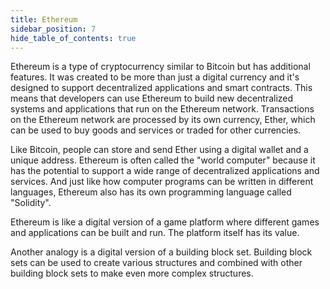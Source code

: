 ```yaml
---
title: Ethereum
sidebar_position: 7
hide_table_of_contents: true
---
```


Ethereum is a type of cryptocurrency similar to Bitcoin but has additional features. It was created to be more than just a digital currency and it's designed to support decentralized applications and smart contracts. This means that developers can use Ethereum to build new decentralized systems and applications that run on the Ethereum network. Transactions on the Ethereum network are processed by its own currency, Ether, which can be used to buy goods and services or traded for other currencies.

Like Bitcoin, people can store and send Ether using a digital wallet and a unique address. Ethereum is often called the "world computer" because it has the potential to support a wide range of decentralized applications and services. And just like how computer programs can be written in different languages, Ethereum also has its own programming language called "Solidity".

Ethereum is like a digital version of a game platform where different games and applications can be built and run. The platform itself has its value.

Another analogy is a digital version of a building block set. Building block sets can be used to create various structures and combined with other building block sets to make even more complex structures.
